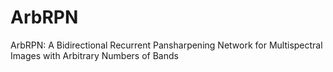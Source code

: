 # ArbRPN
ArbRPN: A Bidirectional Recurrent Pansharpening Network for Multispectral Images with Arbitrary Numbers of Bands
